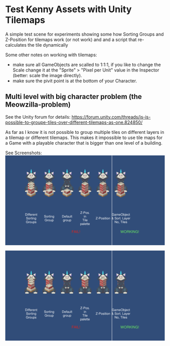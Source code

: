 # Test Kenny Assets with Unity Tilemaps
A simple test scene for experiments showing some how Sorting Groups and Z-Position for tilemaps work (or not work) and and a script that re-calculates the tile dynamically

Some other notes on working with tilemaps:

- make sure all GameObjects are scalled to 1:1:1, if you like to change the Scale change it at the "Sprite" > "Pixel per Unit" value in the Inspector (better: scale the image directly).
- make sure the pivit point is at the bottom of your Character.

## Multi level with big character problem (the Meowzilla-problem)
See the Unity forum for details: https://forum.unity.com/threads/is-is-possible-to-groupe-tiles-over-different-tilemaps-as-one.824850/

As far as I know it is not possible to group multiple tiles on different layers in a tilemap or different tilemaps. This makes it impossible to use tile maps for a Game with a playable character that is bigger than one level of a building.

See Screenshots:
![Meowzilla should be behind the building](Screenshot/behind.png "Meowzilla should be behind the building")

![Meowzilla should be in front of the building](Screenshot/front.png "Meowzilla should be in front of the building")
